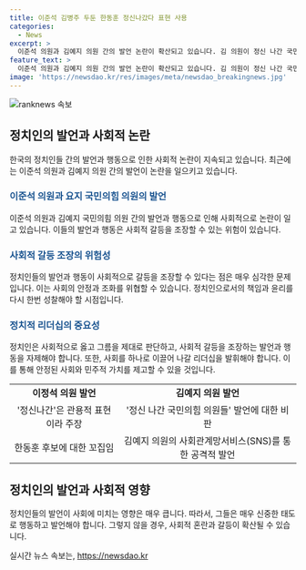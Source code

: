 ```yaml
---
title: 이준석 김병주 두둔 한동훈 정신나갔다 표현 사용
categories:
  - News
excerpt: >
  이준석 의원과 김예지 의원 간의 발언 논란이 확산되고 있습니다. 김 의원이 정신 나간 국민의힘 의원들이라는 발언에 대해, 김예지 의원이 정신 장애인 비하 발언이라며 비판하고, 이준석 의원도 이에 관련한 발언을 했습니다. 두 의원 간의 SNS를 통한 상호 공개적인 저격과 비판이 이어지고 있습니다. 또한, 이준석 의원과 김예지 의원 사이의 과거 발언에 대한 비교적인 언급도 논의되고 있습니다.
feature_text: >
  이준석 의원과 김예지 의원 간의 발언 논란이 확산되고 있습니다. 김 의원이 정신 나간 국민의힘 의원들이라는 발언에 대해, 김예지 의원이 정신 장애인 비하 발언이라며 비판하고, 이준석 의원도 이에 관련한 발언을 했습니다. 두 의원 간의 SNS를 통한 상호 공개적인 저격과 비판이 이어지고 있습니다. 또한, 이준석 의원과 김예지 의원 사이의 과거 발언에 대한 비교적인 언급도 논의되고 있습니다.
image: 'https://newsdao.kr/res/images/meta/newsdao_breakingnews.jpg'
---
```


<p><img src="https://newsdao.kr/res/images/meta/newsdao_breakingnews.jpg" alt="ranknews 속보" /></p>

<h2 data-ke-size="size26">정치인의 발언과 사회적 논란</h2>

<p data-ke-size="size16">한국의 정치인들 간의 발언과 행동으로 인한 사회적 논란이 지속되고 있습니다. 최근에는 이준석 의원과 김예지 의원 간의 발언이 논란을 일으키고 있습니다.</p>

<h3><b><span style="color: #1a5490;">이준석 의원과 요지 국민의힘 의원의 발언</span></b></h3>

<p data-ke-size="size16">이준석 의원과 김예지 국민의힘 의원 간의 발언과 행동으로 인해 사회적으로 논란이 일고 있습니다. 이들의 발언과 행동은 사회적 갈등을 조장할 수 있는 위험이 있습니다.</p>

<h3><b><span style="color: #1a5490;">사회적 갈등 조장의 위험성</span></b></h3>

<p data-ke-size="size16">정치인들의 발언과 행동이 사회적으로 갈등을 조장할 수 있다는 점은 매우 심각한 문제입니다. 이는 사회의 안정과 조화를 위협할 수 있습니다. 정치인으로서의 책임과 윤리를 다시 한번 성찰해야 할 시점입니다.</p>

<h3><b><span style="color: #1a5490;">정치적 리더십의 중요성</span></b></h3>

<p data-ke-size="size16">정치인은 사회적으로 옳고 그름을 제대로 판단하고, 사회적 갈등을 조장하는 발언과 행동을 자제해야 합니다. 또한, 사회를 하나로 이끌어 나갈 리더십을 발휘해야 합니다. 이를 통해 안정된 사회와 민주적 가치를 제고할 수 있을 것입니다.</p>

<table>
    <tbody>
        <tr>
            <td style="text-align: center; height: 17px;"><b>이정석 의원 발언</b></td>
            <td style="text-align: center; height: 17px;"><b>김예지 의원 발언</b></td>
        </tr>
        <tr>
            <td style="text-align: center;">'정신나간'은 관용적 표현이라 주장</td>
            <td style="text-align: center;">'정신 나간 국민의힘 의원들' 발언에 대한 비판</td>
        </tr>
        <tr>
            <td style="text-align: center;">한동훈 후보에 대한 꼬집임</td>
            <td style="text-align: center;">김예지 의원의 사회관계망서비스(SNS)를 통한 공격적 발언</td>
        </tr>
    </tbody>
</table>

<h2 data-ke-size="size26">정치인의 발언과 사회적 영향</h2>

<p data-ke-size="size16">정치인들의 발언이 사회에 미치는 영향은 매우 큽니다. 따라서, 그들은 매우 신중한 태도로 행동하고 발언해야 합니다. 그렇지 않을 경우, 사회적 혼란과 갈등이 확산될 수 있습니다.</p>
실시간 뉴스 속보는, <a href="https://newsdao.kr" rel="dofollow">https://newsdao.kr</a>


